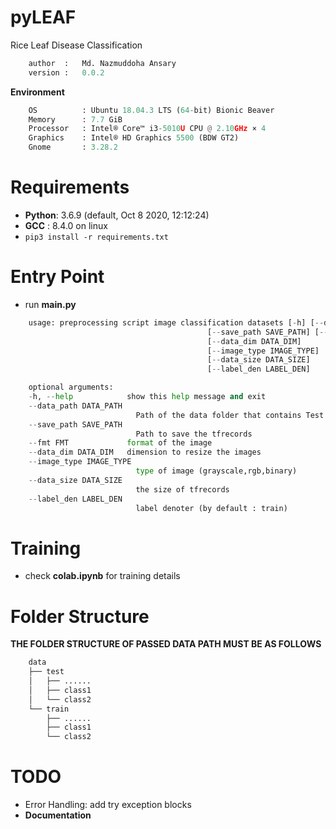 # pyLEAF
Rice Leaf Disease Classification 
```python
    author  :   Md. Nazmuddoha Ansary
    version :   0.0.2 
```
**Environment**
```python
    OS          : Ubuntu 18.04.3 LTS (64-bit) Bionic Beaver        
    Memory      : 7.7 GiB  
    Processor   : Intel® Core™ i3-5010U CPU @ 2.10GHz × 4     
    Graphics    : Intel® HD Graphics 5500 (BDW GT2)  
    Gnome       : 3.28.2
```
# Requirements
* **Python**: 3.6.9 (default, Oct  8 2020, 12:12:24) 
* **GCC**   : 8.4.0 on linux
* ```pip3 install -r requirements.txt```
# Entry Point
* run **main.py**
```python
    usage: preprocessing script image classification datasets [-h] [--data_path DATA_PATH]
                                            [--save_path SAVE_PATH] [--fmt FMT]
                                            [--data_dim DATA_DIM]
                                            [--image_type IMAGE_TYPE]
                                            [--data_size DATA_SIZE]
                                            [--label_den LABEL_DEN]

    optional arguments:
    -h, --help            show this help message and exit
    --data_path DATA_PATH
                            Path of the data folder that contains Test and Train
    --save_path SAVE_PATH
                            Path to save the tfrecords
    --fmt FMT             format of the image
    --data_dim DATA_DIM   dimension to resize the images
    --image_type IMAGE_TYPE
                            type of image (grayscale,rgb,binary)
    --data_size DATA_SIZE
                            the size of tfrecords
    --label_den LABEL_DEN
                            label denoter (by default : train)

```
# Training
* check **colab.ipynb** for training details
# Folder Structure
**THE FOLDER STRUCTURE OF PASSED DATA PATH MUST BE AS FOLLOWS**
```python
    data
    ├── test
    │   ├── ......
    │   ├── class1
    │   └── class2
    └── train
        ├── ......
        ├── class1
        └── class2

```
# TODO
* Error Handling: add try exception blocks
* **Documentation**